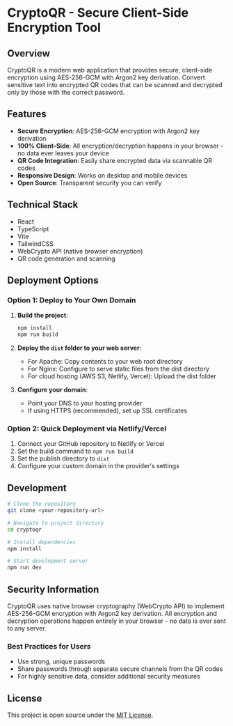 
# CryptoQR - Secure Client-Side Encryption Tool

## Overview
CryptoQR is a modern web application that provides secure, client-side encryption using AES-256-GCM with Argon2 key derivation. Convert sensitive text into encrypted QR codes that can be scanned and decrypted only by those with the correct password.

## Features
- **Secure Encryption**: AES-256-GCM encryption with Argon2 key derivation
- **100% Client-Side**: All encryption/decryption happens in your browser - no data ever leaves your device
- **QR Code Integration**: Easily share encrypted data via scannable QR codes
- **Responsive Design**: Works on desktop and mobile devices
- **Open Source**: Transparent security you can verify

## Technical Stack
- React
- TypeScript
- Vite
- TailwindCSS
- WebCrypto API (native browser encryption)
- QR code generation and scanning

## Deployment Options

### Option 1: Deploy to Your Own Domain

1. **Build the project**:
   ```sh
   npm install
   npm run build
   ```

2. **Deploy the `dist` folder to your web server**:
   - For Apache: Copy contents to your web root directory
   - For Nginx: Configure to serve static files from the dist directory
   - For cloud hosting (AWS S3, Netlify, Vercel): Upload the dist folder

3. **Configure your domain**:
   - Point your DNS to your hosting provider
   - If using HTTPS (recommended), set up SSL certificates

### Option 2: Quick Deployment via Netlify/Vercel

1. Connect your GitHub repository to Netlify or Vercel
2. Set the build command to `npm run build`
3. Set the publish directory to `dist`
4. Configure your custom domain in the provider's settings

## Development

```sh
# Clone the repository
git clone <your-repository-url>

# Navigate to project directory
cd cryptoqr

# Install dependencies
npm install

# Start development server
npm run dev
```

## Security Information

CryptoQR uses native browser cryptography (WebCrypto API) to implement AES-256-GCM encryption with Argon2 key derivation. All encryption and decryption operations happen entirely in your browser - no data is ever sent to any server.

### Best Practices for Users
- Use strong, unique passwords
- Share passwords through separate secure channels from the QR codes
- For highly sensitive data, consider additional security measures

## License
This project is open source under the [MIT License](LICENSE).

